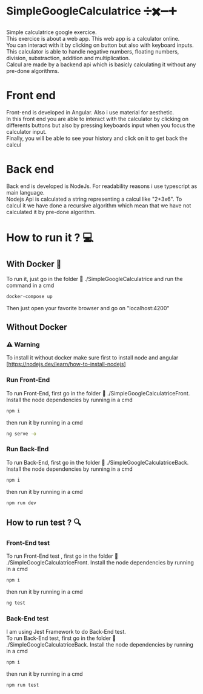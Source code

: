 # SimpleGoogleCalculatrice :heavy_division_sign::heavy_multiplication_x::heavy_minus_sign::heavy_plus_sign:
Simple calculatrice google exercice.   
This exercice is about a web app. This web app is a calculator online.   
You can interact with it by clicking on button but also with keyboard inputs.   
This calculator is able to handle negative numbers, floating numbers, division, substraction, addition and multiplication.   
Calcul are made by a backend api which is basicly calculating it without any pre-done algorithms. 

# Front end

Front-end is developed in Angular. Also i use material for aesthetic.   
In this front end you are able to interact with the calculator by clicking on differents buttons but also by pressing keyboards input when you focus the calculator input.   
Finally, you will be able to see your history and click on it to get back the calcul

# Back end

Back end is developed is NodeJs. For readability reasons i use typescript as main language.   
Nodejs Api is calculated a string representing a calcul like "2+3x6".
To calcul it we have done a recursive algorithm which mean that we have not calculated it by pre-done algorithm. 

# How to run it ? :computer:
## With Docker :whale:
To run it, just go in the folder :open_file_folder: ./SimpleGoogleCalculatrice and run the command in a cmd
```bash
docker-compose up
```
Then just open your favorite browser and go on "localhost:4200"
## Without Docker
### :warning: Warning
To install it without docker make sure first to install node and angular
[https://nodejs.dev/learn/how-to-install-nodejs]

### Run Front-End
To run Front-End, first go in the folder :open_file_folder: ./SimpleGoogleCalculatriceFront.
Install the node dependencies by running in a cmd
```bash
npm i
```
then run it by running in a cmd
```bash
ng serve -o
```
### Run Back-End
To run Back-End, first go in the folder :open_file_folder: ./SimpleGoogleCalculatriceBack.
Install the node dependencies by running in a cmd
```bash
npm i
```
then run it by running in a cmd
```bash
npm run dev
```


## How to run test ? :mag:
### Front-End test
To run Front-End test , first go in the folder :open_file_folder: ./SimpleGoogleCalculatriceFront.
Install the node dependencies by running in a cmd
```bash
npm i
```
then run it by running in a cmd
```bash
ng test
```
### Back-End test
I am using Jest Framework to do Back-End test.   
To run Back-End test, first go in the folder :open_file_folder: ./SimpleGoogleCalculatriceBack.
Install the node dependencies by running in a cmd
```bash
npm i
```
then run it by running in a cmd
```bash
npm run test
```